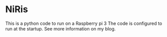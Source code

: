 # NiRis

This is a python code to run on a Raspberry pi 3
The code is configured to run at the startup.
See more information on my blog.

